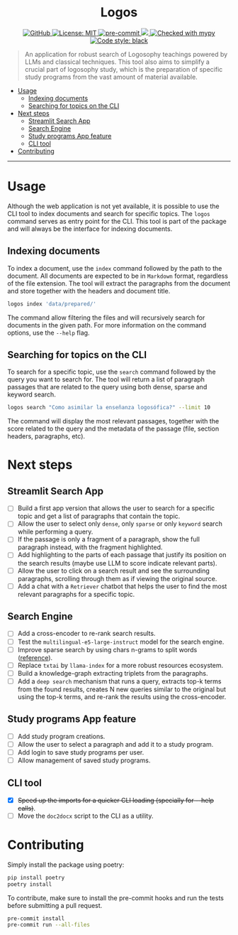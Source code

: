 <h1 align="center">Logos</h1>
<p align="center">
  <a href="https://github.com/marcelomendoncasoares">
    <img alt="GitHub" src="https://img.shields.io/badge/GitHub-marcelomendoncasoares-181717.svg?style=flat&logo=github" />
  </a>
  <!-- <a href="https://pypi.org/project/logos">
    <img alt="Python" src="https://img.shields.io/pypi/pyversions/logos.svg" />
  </a> -->
  <!-- <a href="https://pypi.org/project/logos/">
    <img alt="PyPI" src="https://badge.fury.io/py/logos.svg" />
  </a> -->
  <a href="https://github.com/marcelomendoncasoares/logos/blob/main/LICENSE">
    <img alt="License: MIT" src="https://img.shields.io/badge/license-MIT-purple.svg" target="_blank" />
  </a>
  <!-- <a href="https://github.com/marcelomendoncasoares/logos/actions/workflows/validate.yml">
    <img alt="tests" src="https://github.com/marcelomendoncasoares/logos/actions/workflows/validate.yml/badge.svg?branch=main" />
  </a> -->
  <!-- <a href="https://github.com/marcelomendoncasoares/logos/actions/workflows/release.yml">
    <img alt="build" src="https://github.com/marcelomendoncasoares/logos/actions/workflows/release.yml/badge.svg?branch=main" />
  </a> -->
  <!-- <a href="https://codecov.io/gh/marcelomendoncasoares/logos" >
    <img src="https://codecov.io/gh/marcelomendoncasoares/logos/branch/main/graph/badge.svg?token=<TOKEN_HERE>"/>
  </a> -->
  <a href="https://github.com/pre-commit/pre-commit">
    <img alt="pre-commit" src="https://img.shields.io/badge/pre--commit-enabled-brightgreen?logo=pre-commit&logoColor=white">
  </a>
  <a href="https://github.com/astral-sh/ruff" >
    <img src="https://img.shields.io/endpoint?url=https://raw.githubusercontent.com/astral-sh/ruff/main/assets/badge/v2.json"/>
  </a>
  <a href="http://mypy-lang.org/">
    <img alt="Checked with mypy" src="http://www.mypy-lang.org/static/mypy_badge.svg">
  </a>
  <a href="https://github.com/psf/black">
    <img alt="Code style: black" src="https://img.shields.io/badge/code%20style-black-000000.svg">
  </a>
</p>

> An application for robust search of Logosophy teachings powered by LLMs and
> classical techniques. This tool also aims to simplify a crucial part of
> logosophy study, which is the preparation of specific study programs from the
> vast amount of material available.

- [Usage](#usage)
  - [Indexing documents](#indexing-documents)
  - [Searching for topics on the CLI](#searching-for-topics-on-the-cli)
- [Next steps](#next-steps)
  - [Streamlit Search App](#streamlit-search-app)
  - [Search Engine](#search-engine)
  - [Study programs App feature](#study-programs-app-feature)
  - [CLI tool](#cli-tool)
- [Contributing](#contributing)

---

# Usage

Although the web application is not yet available, it is possible to use the
CLI tool to index documents and search for specific topics. The `logos` command
serves as entry point for the CLI. This tool is part of the package and will
always be the interface for indexing documents.

## Indexing documents

To index a document, use the `index` command followed by the path to the
document. All documents are expected to be in `Markdown` format, regardless of
the file extension. The tool will extract the paragraphs from the document and
store together with the headers and document title.

```bash
logos index 'data/prepared/'
```

The command allow filtering the files and will recursively search for documents
in the given path. For more information on the command options, use the
`--help` flag.

## Searching for topics on the CLI

To search for a specific topic, use the `search` command followed by the query
you want to search for. The tool will return a list of paragraph passages that
are related to the query using both dense, sparse and keyword search.

```bash
logos search "Como asimilar la enseñanza logosófica?" --limit 10
```

The command will display the most relevant passages, together with the score
related to the query and the metadata of the passage (file, section headers,
paragraphs, etc).

# Next steps

## Streamlit Search App

- [ ] Build a first app version that allows the user to search for a specific
      topic and get a list of paragraphs that contain the topic.
- [ ] Allow the user to select only `dense`, only `sparse` or only `keyword`
      search while performing a query.
- [ ] If the passage is only a fragment of a paragraph, show the full paragraph
      instead, with the fragment highlighted.
- [ ] Add highlighting to the parts of each passage that justify its position
      on the search results (maybe use LLM to score indicate relevant parts).
- [ ] Allow the user to click on a search result and see the surrounding
      paragraphs, scrolling through them as if viewing the original source.
- [ ] Add a chat with a `Retriever` chatbot that helps the user to find the
      most relevant paragraphs for a specific topic.

## Search Engine

- [ ] Add a cross-encoder to re-rank search results.
- [ ] Test the `multilingual-e5-large-instruct` model for the search engine.
- [ ] Improve sparse search by using chars n-grams to split words
      ([reference](https://medium.com/@emitchellh/extending-bm25-with-subwords-30b334728ebd)).
- [ ] Replace `txtai` by `llama-index` for a more robust resources ecosystem.
- [ ] Build a knowledge-graph extracting triplets from the paragraphs.
- [ ] Add a `deep search` mechanism that runs a query, extracts top-k terms
      from the found results, creates N new queries similar to the original but
      using the top-k terms, and re-rank the results using the cross-encoder.

## Study programs App feature

- [ ] Add study program creations.
- [ ] Allow the user to select a paragraph and add it to a study program.
- [ ] Add login to save study programs per user.
- [ ] Allow management of saved study programs.

## CLI tool

- [x] ~~Speed up the imports for a quicker CLI loading (specially for --help
      calls)~~.
- [ ] Move the `doc2docx` script to the CLI as a utility.

# Contributing

Simply install the package using poetry:

```bash
pip install poetry
poetry install
```

To contribute, make sure to install the pre-commit hooks and run the tests
before submitting a pull request.

```bash
pre-commit install
pre-commit run --all-files
```

